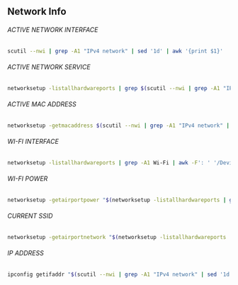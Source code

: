 ## Network Info

###### ACTIVE NETWORK INTERFACE
```bash
scutil --nwi | grep -A1 "IPv4 network" | sed '1d' | awk '{print $1}'
```

###### ACTIVE NETWORK SERVICE
```bash
networksetup -listallhardwareports | grep $(scutil --nwi | grep -A1 "IPv4 network" | sed '1d' | awk '{print $1}') -B1 | awk -F': ' '/Hardware Port/{print $NF}'
```

###### ACTIVE MAC ADDRESS
```bash
networksetup -getmacaddress $(scutil --nwi | grep -A1 "IPv4 network" | sed '1d' | awk '{print $1}') | awk '{print $3}'
```

###### WI-FI INTERFACE
```bash
networksetup -listallhardwareports | grep -A1 Wi-Fi | awk -F': ' '/Device/{print $NF}'
```

###### WI-FI POWER
```bash
networksetup -getairportpower "$(networksetup -listallhardwareports | grep -A1 Wi-Fi | awk -F': ' '/Device/{print $NF}')" | awk '{print $NF}'
```

###### CURRENT SSID
```bash
networksetup -getairportnetwork "$(networksetup -listallhardwareports | grep -A1 Wi-Fi | awk -F': ' '/Device/{print $2}')" 2> /dev/null | awk -F': ' '{print $NF}'
```

###### IP ADDRESS
```bash
ipconfig getifaddr "$(scutil --nwi | grep -A1 "IPv4 network" | sed '1d' | awk '{print $1}')"
```
